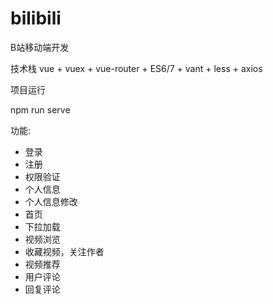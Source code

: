 # bilibili

B站移动端开发


技术栈
vue + vuex + vue-router + ES6/7 + vant + less + axios



项目运行

npm run serve

功能:

* 登录
* 注册
* 权限验证
* 个人信息
* 个人信息修改
* 首页
* 下拉加载
* 视频浏览
* 收藏视频，关注作者
* 视频推荐
* 用户评论
* 回复评论


